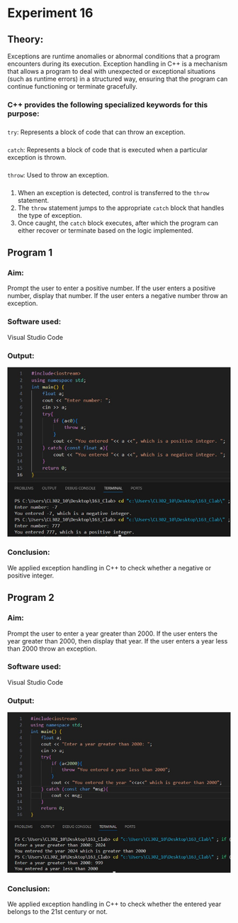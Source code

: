 # Experiment 16
## Theory:
Exceptions are runtime anomalies or abnormal conditions that a program encounters during its execution. Exception handling in C++ is a mechanism that allows a program to deal with unexpected or exceptional situations (such as runtime errors) in a structured way, ensuring that the program can continue functioning or terminate gracefully. 
### C++ provides the following specialized keywords for this purpose:
###
`try`: Represents a block of code that can throw an exception.
###
`catch`: Represents a block of code that is executed when a particular exception is thrown.
###
`throw`: Used to throw an exception.
###
1.  When an exception is detected, control is transferred to the `throw` statement.
2.  The `throw` statement jumps to the appropriate `catch` block that handles the type of exception.
3.  Once caught, the `catch` block executes, after which the program can either recover or terminate based on the logic implemented.

## Program 1
### Aim: 
Prompt the user to enter a positive number. If the user enters a positive number, display that number. If the user enters a negative number throw an exception.
### Software used: 
Visual Studio Code
### Output:
![output](PosNegInt.jpg)
### Conclusion:
We applied exception handling in C++ to check whether a negative or positive integer. 

## Program 2
### Aim: 
Prompt the user to enter a year greater than 2000. If the user enters the year greater than 2000, then display that year. If the user enters a year less than 2000 throw an exception.
### Software used: 
Visual Studio Code
### Output:
![output](YrGr2000.jpg)
### Conclusion:
We applied exception handling in C++ to check whether the entered year belongs to the 21st century or not. 
